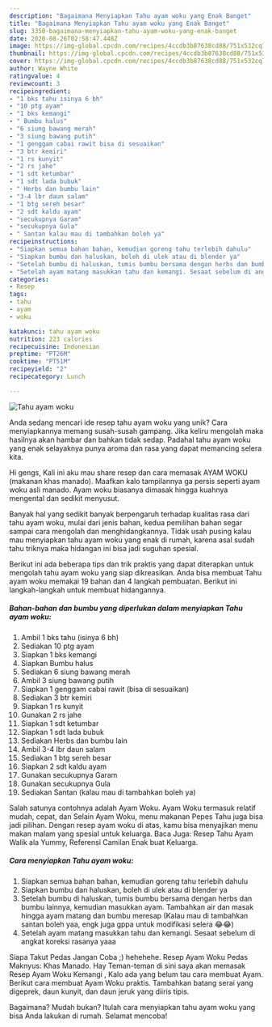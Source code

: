 ```yaml
---
description: "Bagaimana Menyiapkan Tahu ayam woku yang Enak Banget"
title: "Bagaimana Menyiapkan Tahu ayam woku yang Enak Banget"
slug: 3350-bagaimana-menyiapkan-tahu-ayam-woku-yang-enak-banget
date: 2020-08-26T02:58:47.448Z
image: https://img-global.cpcdn.com/recipes/4ccdb3b87638cd88/751x532cq70/tahu-ayam-woku-foto-resep-utama.jpg
thumbnail: https://img-global.cpcdn.com/recipes/4ccdb3b87638cd88/751x532cq70/tahu-ayam-woku-foto-resep-utama.jpg
cover: https://img-global.cpcdn.com/recipes/4ccdb3b87638cd88/751x532cq70/tahu-ayam-woku-foto-resep-utama.jpg
author: Wayne White
ratingvalue: 4
reviewcount: 3
recipeingredient:
- "1 bks tahu isinya 6 bh"
- "10 ptg ayam"
- "1 bks kemangi"
- " Bumbu halus"
- "6 siung bawang merah"
- "3 siung bawang putih"
- "1 genggam cabai rawit bisa di sesuaikan"
- "3 btr kemiri"
- "1 rs kunyit"
- "2 rs jahe"
- "1 sdt ketumbar"
- "1 sdt lada bubuk"
- " Herbs dan bumbu lain"
- "3-4 lbr daun salam"
- "1 btg sereh besar"
- "2 sdt kaldu ayam"
- "secukupnya Garam"
- "secukupnya Gula"
- " Santan kalau mau di tambahkan boleh ya"
recipeinstructions:
- "Siapkan semua bahan bahan, kemudian goreng tahu terlebih dahulu"
- "Siapkan bumbu dan haluskan, boleh di ulek atau di blender ya"
- "Setelah bumbu di haluskan, tumis bumbu bersama dengan herbs dan bumbu lainnya, kemudian masukkan ayam. Tambahkan air dan masak hingga ayam matang dan bumbu meresap (Kalau mau di tambahkan santan boleh yaa, engk juga gppa untuk modifikasi selera 😂😂)"
- "Setelah ayam matang masukkan tahu dan kemangi. Sesaat sebelum di angkat koreksi rasanya yaaa"
categories:
- Resep
tags:
- tahu
- ayam
- woku

katakunci: tahu ayam woku 
nutrition: 223 calories
recipecuisine: Indonesian
preptime: "PT26M"
cooktime: "PT51M"
recipeyield: "2"
recipecategory: Lunch

---
```



![Tahu ayam woku](https://img-global.cpcdn.com/recipes/4ccdb3b87638cd88/751x532cq70/tahu-ayam-woku-foto-resep-utama.jpg)

Anda sedang mencari ide resep tahu ayam woku yang unik? Cara menyiapkannya memang susah-susah gampang. Jika keliru mengolah maka hasilnya akan hambar dan bahkan tidak sedap. Padahal tahu ayam woku yang enak selayaknya punya aroma dan rasa yang dapat memancing selera kita.

Hi gengs, Kali ini aku mau share resep dan cara memasak AYAM WOKU (makanan khas manado). Maafkan kalo tampilannya ga persis seperti ayam woku asli manado. Ayam woku biasanya dimasak hingga kuahnya mengental dan sedikit menyusut.

Banyak hal yang sedikit banyak berpengaruh terhadap kualitas rasa dari tahu ayam woku, mulai dari jenis bahan, kedua pemilihan bahan segar sampai cara mengolah dan menghidangkannya. Tidak usah pusing kalau mau menyiapkan tahu ayam woku yang enak di rumah, karena asal sudah tahu triknya maka hidangan ini bisa jadi suguhan spesial.


Berikut ini ada beberapa tips dan trik praktis yang dapat diterapkan untuk mengolah tahu ayam woku yang siap dikreasikan. Anda bisa membuat Tahu ayam woku memakai 19 bahan dan 4 langkah pembuatan. Berikut ini langkah-langkah untuk membuat hidangannya.

<!--inarticleads1-->

##### Bahan-bahan dan bumbu yang diperlukan dalam menyiapkan Tahu ayam woku:

1. Ambil 1 bks tahu (isinya 6 bh)
1. Sediakan 10 ptg ayam
1. Siapkan 1 bks kemangi
1. Siapkan  Bumbu halus
1. Sediakan 6 siung bawang merah
1. Ambil 3 siung bawang putih
1. Siapkan 1 genggam cabai rawit (bisa di sesuaikan)
1. Sediakan 3 btr kemiri
1. Siapkan 1 rs kunyit
1. Gunakan 2 rs jahe
1. Siapkan 1 sdt ketumbar
1. Siapkan 1 sdt lada bubuk
1. Sediakan  Herbs dan bumbu lain
1. Ambil 3-4 lbr daun salam
1. Sediakan 1 btg sereh besar
1. Siapkan 2 sdt kaldu ayam
1. Gunakan secukupnya Garam
1. Gunakan secukupnya Gula
1. Sediakan  Santan (kalau mau di tambahkan boleh ya)


Salah satunya contohnya adalah Ayam Woku. Ayam Woku termasuk relatif mudah, cepat, dan Selain Ayam Woku, menu makanan Pepes Tahu juga bisa jadi pilihan. Dengan resep ayam woku di atas, kamu bisa menyajikan menu makan malam yang spesial untuk keluarga. Baca Juga: Resep Tahu Ayam Walik ala Yummy, Referensi Camilan Enak buat Keluarga. 

<!--inarticleads2-->

##### Cara menyiapkan Tahu ayam woku:

1. Siapkan semua bahan bahan, kemudian goreng tahu terlebih dahulu
1. Siapkan bumbu dan haluskan, boleh di ulek atau di blender ya
1. Setelah bumbu di haluskan, tumis bumbu bersama dengan herbs dan bumbu lainnya, kemudian masukkan ayam. Tambahkan air dan masak hingga ayam matang dan bumbu meresap (Kalau mau di tambahkan santan boleh yaa, engk juga gppa untuk modifikasi selera 😂😂)
1. Setelah ayam matang masukkan tahu dan kemangi. Sesaat sebelum di angkat koreksi rasanya yaaa


Siapa Takut Pedas Jangan Coba ;) hehehehe. Resep Ayam Woku Pedas Maknyus: Khas Manado. Hay Teman-teman di sini saya akan memasak Resep Ayam Woku Kemangi , Kalo ada yang belum tau cara membuat Ayam. Berikut cara membuat Ayam Woku praktis. Tambahkan batang serai yang digeprek, daun kunyit, dan daun jeruk yang diiris tipis. 

Bagaimana? Mudah bukan? Itulah cara menyiapkan tahu ayam woku yang bisa Anda lakukan di rumah. Selamat mencoba!
